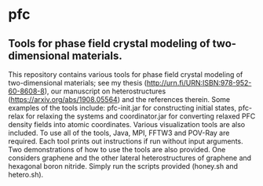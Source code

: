 # pfc
## Tools for phase field crystal modeling of two-dimensional materials.

This repository contains various tools for phase field crystal modeling of two-dimensional materials; see my thesis (http://urn.fi/URN:ISBN:978-952-60-8608-8), our manuscript on heterostructures (https://arxiv.org/abs/1908.05564) and the references therein. Some examples of the tools include: pfc-init.jar for constructing initial states, pfc-relax for relaxing the systems and coordinator.jar for converting relaxed PFC density fields into atomic coordinates. Various visualization tools are also included. To use all of the tools, Java, MPI, FFTW3 and POV-Ray are required. Each tool prints out instructions if run without input arguments. Two demonstrations of how to use the tools are also provided. One considers graphene and the other lateral heterostructures of graphene and hexagonal boron nitride. Simply run the scripts provided (honey.sh and hetero.sh).
